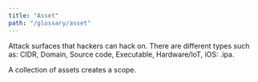 ```yaml
---
title: "Asset"
path: "/glossary/asset"
---
```


Attack surfaces that hackers can hack on. There are different types such as: CIDR, Domain, Source code, Executable, Hardware/loT, iOS: .ipa.

A collection of assets creates a scope.
